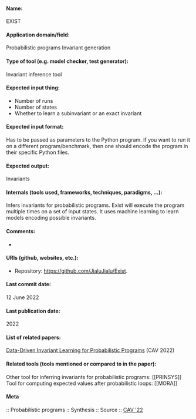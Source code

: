 
#### Name:
EXIST

#### Application domain/field:
Probabilistic programs
Invariant generation

#### Type of tool (e.g. model checker, test generator):
Invariant inference tool

#### Expected input thing:
- Number of runs
- Number of states
- Whether to learn a subinvariant or an exact invariant

#### Expected input format:
Has to be passed as parameters to the Python program.
If you want to run it on a different program/benchmark, then one should encode the program in their specific Python files.

#### Expected output:
Invariants

#### Internals (tools used, frameworks, techniques, paradigms, ...):
Infers invariants for probabilistic programs.
Exist will execute the program multiple times on a set of input states. It uses machine learning to learn models encoding possible invariants. 

#### Comments:
-

#### URIs (github, websites, etc.):
- Repository: https://github.com/JialuJialu/Exist.

#### Last commit date:
12 June 2022

#### Last publication date:
2022

#### List of related papers:
[Data-Driven Invariant Learning for Probabilistic Programs](https://doi.org/10.1007/978-3-031-13185-1_3) (CAV 2022)

#### Related tools (tools mentioned or compared to in the paper):
Other tool for inferring invariants for probabilistic programs: [[PRINSYS]]
Tool for computing expected values after probabilistic loops: [[MORA]]

#### Meta
:: Probabilistic programs
:: Synthesis
:: Source :: [CAV '22](https://doi.org/10.1007/978-3-031-13185-1)
